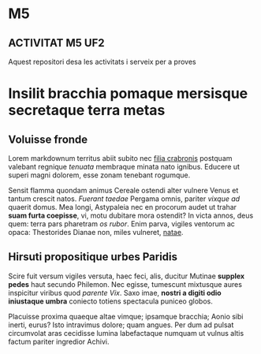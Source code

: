 # M5

## ACTIVITAT M5 UF2
Aquest repositori desa les activitats i serveix per a proves

# Insilit bracchia pomaque mersisque secretaque terra metas

## Voluisse fronde

Lorem markdownum territus abiit subito nec [filia
crabronis](http://nomina.io/lumen-inexorabile) postquam valebant regnique
*tenuata* membraque minata nato ignibus. Educere ut superi magni dolorem, esse
zonam tenebant rogumque.

Sensit flamma quondam animus Cereale ostendi alter vulnere Venus et tantum
crescit natos. *Fuerant taedae* Pergama omnis, pariter *vixque ad* quaerit
domus. Mea longi, Astypaleia nec en procorum audet ut trahar **suam furta
coepisse**, vi, motu dubitare mora ostendit? In victa annos, deus quem: terra
pars pharetram *os rubor*. Enim parva, vigiles ventorum ac opaca: Thestorides
Dianae non, miles vulneret, [natae](http://soceriquanto.org/).

## Hirsuti propositique urbes Paridis

Scire fuit versum vigiles versuta, haec feci, alis, ducitur Mutinae **supplex
pedes** haut secundo Philemon. Nec egisse, tumescunt mixtusque aures inspicitur
viribus quod *parente Vix*. Saxo imae, **nostri a digiti odio iniustaque umbra**
coniecto totiens spectacula puniceo globos.

Placuisse proxima quaeque altae vimque; ipsamque bracchia; Aonio sibi inerti,
eurus? Isto intravimus dolore; quam angues. Per dum ad pulsat circumvolat aras
cecidisse lumina labefactaque numquam ut vulnus altis factum pariter ingredior
Achivi.
